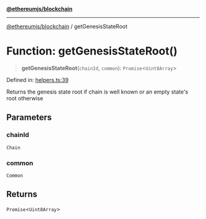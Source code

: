 [**@ethereumjs/blockchain**](../README.md)

***

[@ethereumjs/blockchain](../README.md) / getGenesisStateRoot

# Function: getGenesisStateRoot()

> **getGenesisStateRoot**(`chainId`, `common`): `Promise`\<`Uint8Array`\>

Defined in: [helpers.ts:39](https://github.com/Dargon789/ethereumjs-monorepo/blob/master/packages/blockchain/src/helpers.ts#L39)

Returns the genesis state root if chain is well known or an empty state's root otherwise

## Parameters

### chainId

`Chain`

### common

`Common`

## Returns

`Promise`\<`Uint8Array`\>
